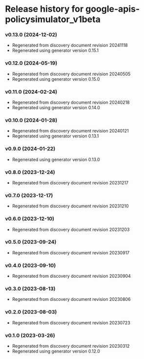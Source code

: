 # Release history for google-apis-policysimulator_v1beta

### v0.13.0 (2024-12-02)

* Regenerated from discovery document revision 20241118
* Regenerated using generator version 0.15.1

### v0.12.0 (2024-05-19)

* Regenerated from discovery document revision 20240505
* Regenerated using generator version 0.15.0

### v0.11.0 (2024-02-24)

* Regenerated from discovery document revision 20240218
* Regenerated using generator version 0.14.0

### v0.10.0 (2024-01-28)

* Regenerated from discovery document revision 20240121
* Regenerated using generator version 0.13.1

### v0.9.0 (2024-01-22)

* Regenerated using generator version 0.13.0

### v0.8.0 (2023-12-24)

* Regenerated from discovery document revision 20231217

### v0.7.0 (2023-12-17)

* Regenerated from discovery document revision 20231210

### v0.6.0 (2023-12-10)

* Regenerated from discovery document revision 20231203

### v0.5.0 (2023-09-24)

* Regenerated from discovery document revision 20230917

### v0.4.0 (2023-09-10)

* Regenerated from discovery document revision 20230904

### v0.3.0 (2023-08-13)

* Regenerated from discovery document revision 20230806

### v0.2.0 (2023-08-03)

* Regenerated from discovery document revision 20230723

### v0.1.0 (2023-03-26)

* Regenerated from discovery document revision 20230312
* Regenerated using generator version 0.12.0

